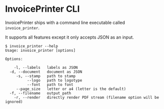 # InvoicePrinter CLI

InvoicePrinter ships with a command line executable called `invoice_printer`.

It supports all features except it only accepts JSON as an input.

```
$ invoice_printer --help
Usage: invoice_printer [options]

Options:

    -l, --labels   labels as JSON
  -d, --document   document as JSON
     -s, --stamp   path to stamp
          --logo   path to logotype
          --font   path to font
     --page_size   letter or a4 (letter is the default)
  -f, --filename   output path
    -r, --render   directly render PDF stream (filename option will be ignored)
```
